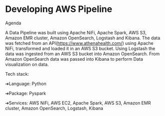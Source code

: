 # Developing AWS Pipeline

Agenda

A Data Pipeline was built using Apache NiFi, Apache Spark, AWS S3, Amazon EMR cluster, Amazon OpenSearch, Logstash and Kibana. The data was fetched from an API(https://www.athenahealth.com/) using Apache NiFi, transformed and loaded it in an AWS S3 bucket. Using Logstash the data was ingested from an AWS S3 bucket into Amazon OpenSearch. From Amazon OpenSearch data was passed into Kibana to perform Data visualization on data.

Tech stack:

➔Language: Python

➔Package: Pyspark

➔Services: AWS NiFi, AWS EC2, Apache Spark, AWS S3, Amazon EMR cluster, Amazon OpenSearch, Logstash, Kibana


